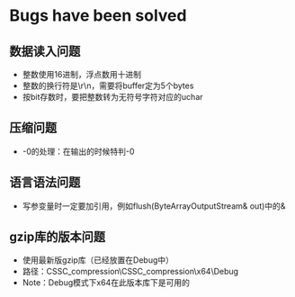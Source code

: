 # **Bugs have been solved**

## 数据读入问题
+ 整数使用16进制，浮点数用十进制
+ 整数的换行符是\r\n，需要将buffer定为5个bytes
+ 按bit存数时，要把整数转为无符号字符对应的uchar

## 压缩问题
+ -0的处理：在输出的时候特判-0

## 语言语法问题

- 写参变量时一定要加引用，例如flush(ByteArrayOutputStream& out)中的&

## gzip库的版本问题
+ 使用最新版gzip库（已经放置在Debug中）
+ 路径：CSSC_compression\CSSC_compression\x64\Debug
+ Note：Debug模式下x64在此版本库下是可用的